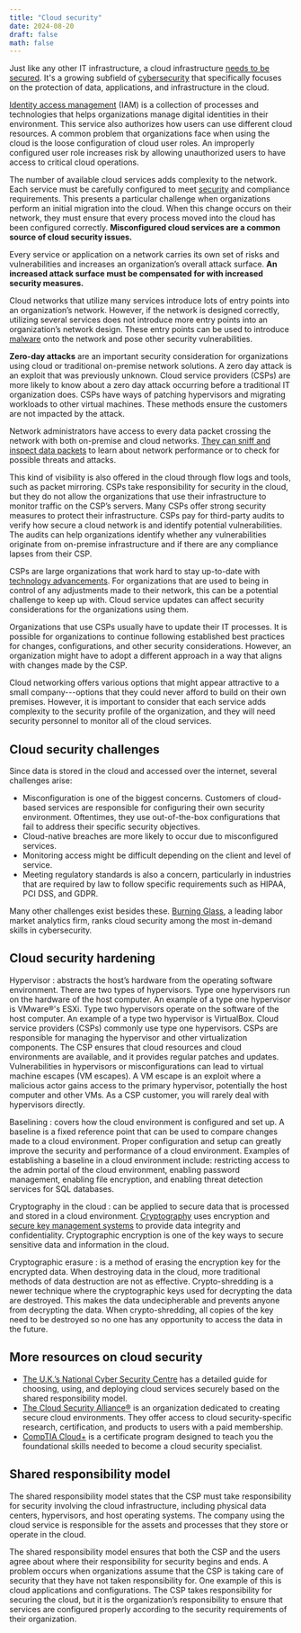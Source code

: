 ```yaml
---
title: "Cloud security"
date: 2024-08-20
draft: false
math: false
---
```


Just like any other IT infrastructure, a cloud infrastructure
[needs to be secured](/network-security).
It's a growing subfield of [cybersecurity](/cybersecurity) that
specifically focuses on the protection of data, applications, and
infrastructure in the cloud.

[Identity access management](/identity-access-management) (IAM)
is a collection of processes and
technologies that helps organizations manage digital identities in their
environment. This service also authorizes how users can use different
cloud resources. A common problem that organizations face when using the
cloud is the loose configuration of cloud user roles. An improperly
configured user role increases risk by allowing unauthorized users to
have access to critical cloud operations.

The number of available cloud services adds complexity to the network.
Each service must be carefully configured to meet [security](/security)
and compliance requirements. This presents a particular challenge when
organizations perform an initial migration into the cloud. When this
change occurs on their network, they must ensure that every process
moved into the cloud has been configured correctly. **Misconfigured cloud
services are a common source of cloud security issues.**

Every service or application on a network carries its own set of risks
and vulnerabilities and increases an organization’s overall attack
surface. **An increased attack surface must be compensated for with
increased security measures.**

Cloud networks that utilize many services introduce lots of entry points
into an organization’s network. However, if the network is designed
correctly, utilizing several services does not introduce more entry
points into an organization’s network design. These entry points can be
used to introduce [malware](/malware) onto the network and pose other
security vulnerabilities.

**Zero-day attacks** are an important security consideration for
organizations using cloud or traditional on-premise network solutions. A
zero day attack is an exploit that was previously unknown. Cloud service
providers (CSPs) are more likely to know about a zero day attack
occurring before a traditional IT organization does. CSPs have ways of
patching hypervisors and migrating workloads to other virtual machines.
These methods ensure the customers are not impacted by the attack.

Network administrators have access to every data packet crossing the
network with both on-premise and cloud networks.
[They can sniff and inspect data packets](/network-protocol-analyzer)
to learn about network performance or to check for
possible threats and attacks.

This kind of visibility is also offered in the cloud through flow logs
and tools, such as packet mirroring. CSPs take responsibility for
security in the cloud, but they do not allow the organizations that use
their infrastructure to monitor traffic on the CSP’s servers. Many CSPs
offer strong security measures to protect their infrastructure. CSPs pay
for third-party audits to verify how secure a cloud network is and
identify potential vulnerabilities. The audits can help organizations
identify whether any vulnerabilities originate from on-premise
infrastructure and if there are any compliance lapses from their CSP.

CSPs are large organizations that work hard to stay up-to-date with
[technology advancements](/technology). For organizations that are used
to being in control of any adjustments made to their network, this can
be a potential challenge to keep up with. Cloud service updates can
affect security considerations for the organizations using them.

Organizations that use CSPs usually have to update their IT processes.
It is possible for organizations to continue following established best
practices for changes, configurations, and other security
considerations. However, an organization might have to adopt a different
approach in a way that aligns with changes made by the CSP.

Cloud networking offers various options that might appear attractive to
a small company---options that they could never afford to build on their
own premises. However, it is important to consider that each service
adds complexity to the security profile of the organization, and they
will need security personnel to monitor all of the cloud services.

## Cloud security challenges

Since data is stored in the cloud and accessed over the internet,
several challenges arise:

- Misconfiguration is one of the biggest concerns. Customers of
  cloud-based services are responsible for configuring their own
  security environment. Oftentimes, they use out-of-the-box
  configurations that fail to address their specific security
  objectives.
- Cloud-native breaches are more likely to occur due to misconfigured
  services.
- Monitoring access might be difficult depending on the client and level
  of service.
- Meeting regulatory standards is also a concern, particularly in
  industries that are required by law to follow specific requirements
  such as HIPAA, PCI DSS, and GDPR.

Many other challenges exist besides these. [Burning Glass](https://www.burningglassinstitute.org/), a
leading labor market analytics firm, ranks cloud security among the most
in-demand skills in cybersecurity.

## Cloud security hardening

Hypervisor
: abstracts the host’s hardware from the operating software environment.
There are two types of hypervisors. Type one hypervisors run on the
hardware of the host computer. An example of a type one hypervisor is
VMware®'s ESXi. Type two hypervisors operate on the software of the host
computer. An example of a type two hypervisor is VirtualBox. Cloud
service providers (CSPs) commonly use type one hypervisors. CSPs are
responsible for managing the hypervisor and other virtualization
components. The CSP ensures that cloud resources and cloud environments
are available, and it provides regular patches and updates.
Vulnerabilities in hypervisors or misconfigurations can lead to virtual
machine escapes (VM escapes). A VM escape is an exploit where a
malicious actor gains access to the primary hypervisor, potentially the
host computer and other VMs. As a CSP customer, you will rarely deal
with hypervisors directly.

Baselining
: covers how the cloud environment is configured and set up. A baseline
is a fixed reference point that can be used to compare
changes made to a cloud environment. Proper configuration and setup can
greatly improve the security and performance of a cloud environment.
Examples of establishing a baseline in a cloud environment include:
restricting access to the admin portal of the cloud environment,
enabling password management, enabling file encryption, and enabling
threat detection services for SQL databases.

Cryptography in the cloud
: can be applied to secure data that is processed and stored in a cloud
environment. [Cryptography](/cryptography) uses encryption and
[secure key management systems](/key-distribution) to provide
data integrity and confidentiality. Cryptographic encryption is one of
the key ways to secure sensitive data and information in the cloud.

Cryptographic erasure
: is a method of erasing the encryption key for the encrypted data. When
destroying data in the cloud, more traditional methods of data
destruction are not as effective. Crypto-shredding is a newer technique
where the cryptographic keys used for decrypting the data are destroyed.
This makes the data undecipherable and prevents anyone from decrypting
the data. When crypto-shredding, all copies of the key need to be
destroyed so no one has any opportunity to access the data in the
future.

## More resources on cloud security

- [The U.K.’s National Cyber Security Centre](https://www.ncsc.gov.uk/collection/cloud/understanding-cloud-services/cloud-security-shared-responsibility-model)
  has a detailed guide for choosing, using, and deploying cloud services
  securely based on the shared responsibility model.
- [The Cloud Security Alliance®](https://cloudsecurityalliance.org/) is
  an organization dedicated to creating secure cloud environments. They
  offer access to cloud security-specific research, certification, and
  products to users with a paid membership.
- [CompTIA Cloud+](https://www.comptia.org/blog/your-next-move-cloud-security-specialist)
  is a certificate program designed to teach you the foundational skills
  needed to become a cloud security specialist.

## Shared responsibility model

The shared responsibility model states that the
CSP must take responsibility for security involving the cloud
infrastructure, including physical data centers, hypervisors, and host
operating systems. The company using the cloud service is responsible
for the assets and processes that they store or operate in the cloud.

The shared responsibility model ensures that both the CSP and the users
agree about where their responsibility for security begins and ends. A
problem occurs when organizations assume that the CSP is taking care of
security that they have not taken responsibility for. One example of
this is cloud applications and configurations. The CSP takes
responsibility for securing the cloud, but it is the organization’s
responsibility to ensure that services are configured properly according
to the security requirements of their organization.
